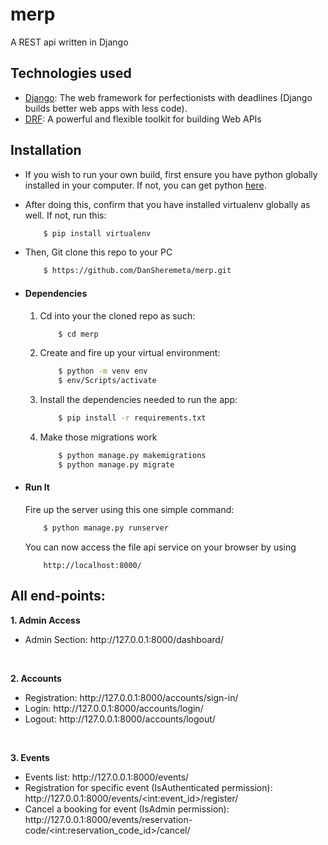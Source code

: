 # merp

A REST api written in Django

## Technologies used
* [Django](https://www.djangoproject.com/): The web framework for perfectionists with deadlines (Django builds better web apps with less code).
* [DRF](www.django-rest-framework.org/): A powerful and flexible toolkit for building Web APIs


## Installation
* If you wish to run your own build, first ensure you have python globally installed in your computer. If not, you can get python [here](https://www.python.org").
* After doing this, confirm that you have installed virtualenv globally as well. If not, run this:
    ```bash
        $ pip install virtualenv
    ```
* Then, Git clone this repo to your PC
    ```bash
        $ https://github.com/DanSheremeta/merp.git
    ```

* #### Dependencies
    1. Cd into your the cloned repo as such:
        ```bash
            $ cd merp
        ```
    2. Create and fire up your virtual environment:
        ```bash
            $ python -m venv env
            $ env/Scripts/activate
        ```
    3. Install the dependencies needed to run the app:
        ```bash
            $ pip install -r requirements.txt
        ```
    4. Make those migrations work
        ```bash
            $ python manage.py makemigrations
            $ python manage.py migrate
        ```

* #### Run It
    Fire up the server using this one simple command:
    ```bash
        $ python manage.py runserver
    ```
    You can now access the file api service on your browser by using
    ```
        http://localhost:8000/
    ```
    
## All end-points:

<b>1. Admin Access</b>
<ul>
    <li>Admin Section: http://127.0.0.1:8000/dashboard/</li>
</ul>
<br>

<b>2. Accounts</b>
<ul>
    <li>Registration: http://127.0.0.1:8000/accounts/sign-in/</li>
    <li>Login: http://127.0.0.1:8000/accounts/login/</li>
    <li>Logout: http://127.0.0.1:8000/accounts/logout/</li>
</ul>
<br>

<b>3. Events</b>
<ul>
    <li>Events list: http://127.0.0.1:8000/events/</li>
    <li>Registration for specific event (IsAuthenticated permission): http://127.0.0.1:8000/events/&lt;int:event_id&gt;/register/</li>
    <li>Cancel a booking for event (IsAdmin permission): http://127.0.0.1:8000/events/reservation-code/&lt;int:reservation_code_id&gt;/cancel/</li>
</ul>
<br>
